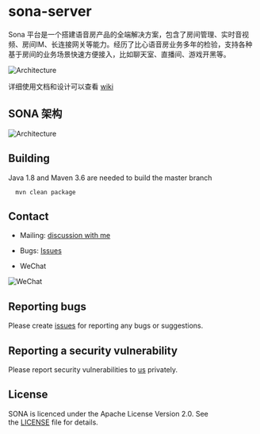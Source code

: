# sona-server

Sona 平台是一个搭建语音房产品的全端解决方案，包含了房间管理、实时音视频、房间IM、长连接网关等能力。经历了比心语音房业务多年的检验，支持各种基于房间的业务场景快速方便接入，比如聊天室、直播间、游戏开黑等。

![Architecture](https://github.com/BixinTech/sona-server/blob/v1.0/doc/Sona%E5%8A%9F%E8%83%BD.png?raw=true)

详细使用文档和设计可以查看 [wiki](https://github.com/BixinTech/sona-server/wiki)

## SONA 架构

![Architecture](https://github.com/BixinTech/sona-server/blob/v1.0/doc/Sona%20%E6%9E%B6%E6%9E%84.jpg?raw=true)



## Building

Java 1.8 and Maven 3.6 are needed to build the master branch

```
  mvn clean package
```

## Contact

* Mailing:  [discussion with me](qinweivae@163.com)

* Bugs: [Issues](https://github.com/BixinTech/sona-server/issues/new)

* WeChat

![WeChat](https://github.com/BixinTech/sona-server/blob/master/doc/WeChat.jpg?raw=true)

## Reporting bugs

Please create [issues](https://github.com/BixinTech/sona-server/issues/new) for reporting any bugs or suggestions.

## Reporting a security vulnerability

Please report security vulnerabilities to [us](qinweivae@163.com) privately.


## License

SONA is licenced under the Apache License Version 2.0. See the [LICENSE](https://github.com/BixinTech/sona-server/blob/master/LICENSE) file for details.
